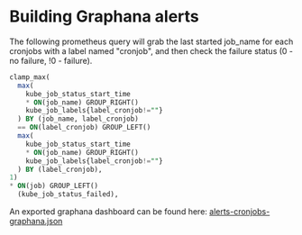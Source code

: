 # Building Graphana alerts

The following prometheus query will grab the last started job_name for each cronjobs with a label named "cronjob", and then check the failure status (0 - no failure, !0 - failure).

``` sql
clamp_max(
  max(
    kube_job_status_start_time
    * ON(job_name) GROUP_RIGHT()
    kube_job_labels{label_cronjob!=""}
  ) BY (job_name, label_cronjob)
  == ON(label_cronjob) GROUP_LEFT()
  max(
    kube_job_status_start_time
    * ON(job_name) GROUP_RIGHT()
    kube_job_labels{label_cronjob!=""}
  ) BY (label_cronjob),
1)
* ON(job) GROUP_LEFT()
  (kube_job_status_failed),
```

An exported graphana dashboard can be found here: [alerts-cronjobs-graphana.json](alerts-cronjobs-graphana.json)